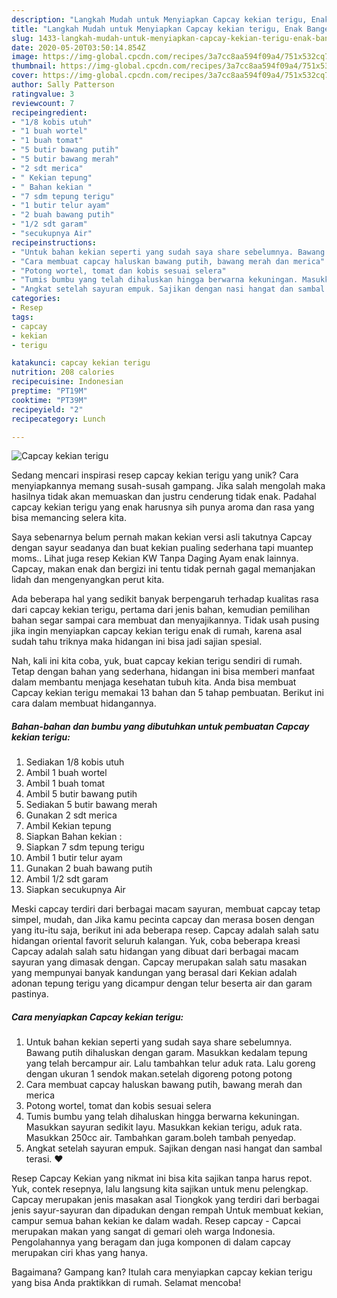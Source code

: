 ```yaml
---
description: "Langkah Mudah untuk Menyiapkan Capcay kekian terigu, Enak Banget"
title: "Langkah Mudah untuk Menyiapkan Capcay kekian terigu, Enak Banget"
slug: 1433-langkah-mudah-untuk-menyiapkan-capcay-kekian-terigu-enak-banget
date: 2020-05-20T03:50:14.854Z
image: https://img-global.cpcdn.com/recipes/3a7cc8aa594f09a4/751x532cq70/capcay-kekian-terigu-foto-resep-utama.jpg
thumbnail: https://img-global.cpcdn.com/recipes/3a7cc8aa594f09a4/751x532cq70/capcay-kekian-terigu-foto-resep-utama.jpg
cover: https://img-global.cpcdn.com/recipes/3a7cc8aa594f09a4/751x532cq70/capcay-kekian-terigu-foto-resep-utama.jpg
author: Sally Patterson
ratingvalue: 3
reviewcount: 7
recipeingredient:
- "1/8 kobis utuh"
- "1 buah wortel"
- "1 buah tomat"
- "5 butir bawang putih"
- "5 butir bawang merah"
- "2 sdt merica"
- " Kekian tepung"
- " Bahan kekian "
- "7 sdm tepung terigu"
- "1 butir telur ayam"
- "2 buah bawang putih"
- "1/2 sdt garam"
- "secukupnya Air"
recipeinstructions:
- "Untuk bahan kekian seperti yang sudah saya share sebelumnya. Bawang putih dihaluskan dengan garam. Masukkan kedalam tepung yang telah bercampur air. Lalu tambahkan telur aduk rata. Lalu goreng dengan ukuran 1 sendok makan.setelah digoreng potong potong"
- "Cara membuat capcay haluskan bawang putih, bawang merah dan merica"
- "Potong wortel, tomat dan kobis sesuai selera"
- "Tumis bumbu yang telah dihaluskan hingga berwarna kekuningan. Masukkan sayuran sedikit layu. Masukkan kekian terigu, aduk rata. Masukkan 250cc air. Tambahkan garam.boleh tambah penyedap."
- "Angkat setelah sayuran empuk. Sajikan dengan nasi hangat dan sambal terasi. ♥️"
categories:
- Resep
tags:
- capcay
- kekian
- terigu

katakunci: capcay kekian terigu 
nutrition: 208 calories
recipecuisine: Indonesian
preptime: "PT19M"
cooktime: "PT39M"
recipeyield: "2"
recipecategory: Lunch

---
```



![Capcay kekian terigu](https://img-global.cpcdn.com/recipes/3a7cc8aa594f09a4/751x532cq70/capcay-kekian-terigu-foto-resep-utama.jpg)

Sedang mencari inspirasi resep capcay kekian terigu yang unik? Cara menyiapkannya memang susah-susah gampang. Jika salah mengolah maka hasilnya tidak akan memuaskan dan justru cenderung tidak enak. Padahal capcay kekian terigu yang enak harusnya sih punya aroma dan rasa yang bisa memancing selera kita.

Saya sebenarnya belum pernah makan kekian versi asli takutnya Capcay dengan sayur seadanya dan buat kekian pualing sederhana tapi muantep moms.. Lihat juga resep Kekian KW Tanpa Daging Ayam enak lainnya. Capcay, makan enak dan bergizi ini tentu tidak pernah gagal memanjakan lidah dan mengenyangkan perut kita.

Ada beberapa hal yang sedikit banyak berpengaruh terhadap kualitas rasa dari capcay kekian terigu, pertama dari jenis bahan, kemudian pemilihan bahan segar sampai cara membuat dan menyajikannya. Tidak usah pusing jika ingin menyiapkan capcay kekian terigu enak di rumah, karena asal sudah tahu triknya maka hidangan ini bisa jadi sajian spesial.


Nah, kali ini kita coba, yuk, buat capcay kekian terigu sendiri di rumah. Tetap dengan bahan yang sederhana, hidangan ini bisa memberi manfaat dalam membantu menjaga kesehatan tubuh kita. Anda bisa membuat Capcay kekian terigu memakai 13 bahan dan 5 tahap pembuatan. Berikut ini cara dalam membuat hidangannya.

<!--inarticleads1-->

##### Bahan-bahan dan bumbu yang dibutuhkan untuk pembuatan Capcay kekian terigu:

1. Sediakan 1/8 kobis utuh
1. Ambil 1 buah wortel
1. Ambil 1 buah tomat
1. Ambil 5 butir bawang putih
1. Sediakan 5 butir bawang merah
1. Gunakan 2 sdt merica
1. Ambil  Kekian tepung
1. Siapkan  Bahan kekian :
1. Siapkan 7 sdm tepung terigu
1. Ambil 1 butir telur ayam
1. Gunakan 2 buah bawang putih
1. Ambil 1/2 sdt garam
1. Siapkan secukupnya Air


Meski capcay terdiri dari berbagai macam sayuran, membuat capcay tetap simpel, mudah, dan Jika kamu pecinta capcay dan merasa bosen dengan yang itu-itu saja, berikut ini ada beberapa resep. Capcay adalah salah satu hidangan oriental favorit seluruh kalangan. Yuk, coba beberapa kreasi Capcay adalah salah satu hidangan yang dibuat dari berbagai macam sayuran yang dimasak dengan. Capcay merupakan salah satu masakan yang mempunyai banyak kandungan yang berasal dari Kekian adalah adonan tepung terigu yang dicampur dengan telur beserta air dan garam pastinya. 

<!--inarticleads2-->

##### Cara menyiapkan Capcay kekian terigu:

1. Untuk bahan kekian seperti yang sudah saya share sebelumnya. Bawang putih dihaluskan dengan garam. Masukkan kedalam tepung yang telah bercampur air. Lalu tambahkan telur aduk rata. Lalu goreng dengan ukuran 1 sendok makan.setelah digoreng potong potong
1. Cara membuat capcay haluskan bawang putih, bawang merah dan merica
1. Potong wortel, tomat dan kobis sesuai selera
1. Tumis bumbu yang telah dihaluskan hingga berwarna kekuningan. Masukkan sayuran sedikit layu. Masukkan kekian terigu, aduk rata. Masukkan 250cc air. Tambahkan garam.boleh tambah penyedap.
1. Angkat setelah sayuran empuk. Sajikan dengan nasi hangat dan sambal terasi. ♥️


Resep Capcay Kekian yang nikmat ini bisa kita sajikan tanpa harus repot. Yuk, contek resepnya, lalu langsung kita sajikan untuk menu pelengkap. Capcay merupakan jenis masakan asal Tiongkok yang terdiri dari berbagai jenis sayur-sayuran dan dipadukan dengan rempah Untuk membuat kekian, campur semua bahan kekian ke dalam wadah. Resep capcay - Capcai merupakan makan yang sangat di gemari oleh warga Indonesia. Pengolahannya yang beragam dan juga komponen di dalam capcay merupakan ciri khas yang hanya. 

Bagaimana? Gampang kan? Itulah cara menyiapkan capcay kekian terigu yang bisa Anda praktikkan di rumah. Selamat mencoba!
